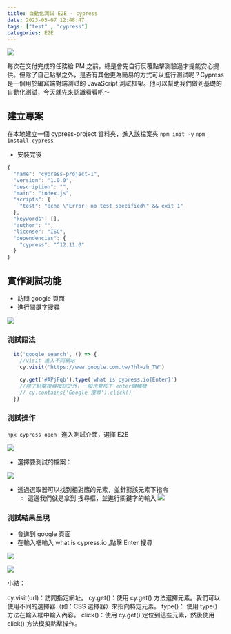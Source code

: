 ```yaml
---
title: 自動化測試 E2E - cypress
date: 2023-05-07 12:48:47
tags: ["test" , "cypress"]
categories: E2E
---
```


![](https://i.imgur.com/AE7iJQ1.png)


每次在交付完成的任務給 PM 之前，總是會先自行反覆點擊測驗過才提能安心提供。但除了自己點擊之外，是否有其他更為簡易的方式可以進行測試呢？Cypress 是一個用於編寫端對端測試的 JavaScript 測試框架。他可以幫助我們做到基礎的自動化測試，今天就先來認識看看吧～

## 建立專案
在本地建立一個 cypress-project 資料夾，進入該檔案夾
`npm init -y`
`npm install cypress`

* 安裝完後
```javaScript
{
  "name": "cypress-project-1",
  "version": "1.0.0",
  "description": "",
  "main": "index.js",
  "scripts": {
    "test": "echo \"Error: no test specified\" && exit 1"
  },
  "keywords": [],
  "author": "",
  "license": "ISC",
  "dependencies": {
    "cypress": "^12.11.0"
  }
}
```


## 實作測試功能
* 訪問 google 頁面
* 進行關鍵字搜尋

![](https://i.imgur.com/2FOKkBZ.png)

### 測試語法

```javaScript
  it('google search', () => {
    //visit 進入不同網站
    cy.visit('https://www.google.com.tw/?hl=zh_TW')

    cy.get('#APjFqb').type('what is cypress.io{Enter}')
    //除了點擊搜尋按鈕之外，一般也會按下 enter鍵觸發
    // cy.contains('Google 搜尋').click()
  })
```

### 測試操作

`npx cypress open ` 進入測試介面，選擇 E2E

![](https://i.imgur.com/rmkiayJ.png)

* 選擇要測試的檔案：

![](https://i.imgur.com/W6yP5nu.png)

* 透過選取器可以找到相對應的元素，並針對該元素下指令
  * 這邊我們就是拿到 搜尋框，並進行關鍵字的輸入
![](https://i.imgur.com/RZ5EjKZ.png)


### 測試結果呈現
* 會進到 google 頁面
* 在輸入框輸入 what is cypress.io ,點擊 Enter 搜尋

![](https://i.imgur.com/a37BYX1.png)


![](https://i.imgur.com/8QbuLdQ.jpg)


小結：

cy.visit(url)：訪問指定網址。
cy.get()：使用 cy.get() 方法選擇元素。我們可以使用不同的選擇器（如：CSS 選擇器）來指向特定元素。
type()： 使用 type() 方法在輸入框中輸入內容。
click()：使用 cy.get() 定位到這些元素，然後使用 click() 方法模擬點擊操作。


